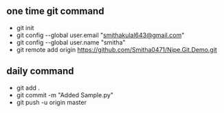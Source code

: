 ## one time git command
- git init
- git config --global user.email "smithakulal643@gmail.com"
- git config --global user.name "smitha"
- git remote add origin https://github.com/Smitha0471/Nipe.Git.Demo.git

## daily command
- git add .
- git commit -m "Added Sample.py"
- git push -u origin master